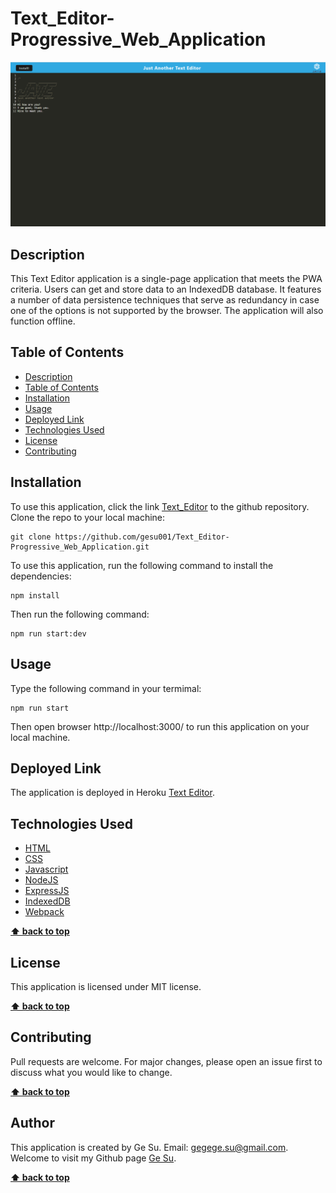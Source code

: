 # Text_Editor-Progressive_Web_Application

![Text Editor ScreenShot](./Main/client/src/images/Text%20Editor%20Screenshot.png)

## Description

This Text Editor application is a single-page application that meets the PWA criteria. Users can get and store data to an IndexedDB database. It features a number of data persistence techniques that serve as redundancy in case one of the options is not supported by the browser. The application will also function offline.

## Table of Contents

- [Description](#description)
- [Table of Contents](#table-of-contents)
- [Installation](#installation)
- [Usage](#usage)
- [Deployed Link](#deployed-link)
- [Technologies Used](#technologies_used)
- [License](#license)
- [Contributing](#contributing)

## Installation

To use this application, click the link [Text_Editor](https://github.com/gesu001/Text_Editor-Progressive_Web_Application) to the github repository. Clone the repo to your local machine:

    git clone https://github.com/gesu001/Text_Editor-Progressive_Web_Application.git

To use this application, run the following command to install the dependencies:

    npm install

Then run the following command:

    npm run start:dev

## Usage

Type the following command in your termimal:

    npm run start

Then open browser http://localhost:3000/ to run this application on your local machine.

## Deployed Link

The application is deployed in Heroku [Text Editor](https://agile-mesa-54538-1f83cc716a32.herokuapp.com/).

## Technologies Used

- [HTML](https://developer.mozilla.org/en-US/docs/Web/HTML)
- [CSS](https://developer.mozilla.org/en-US/docs/Web/CSS)
- [Javascript](https://developer.mozilla.org/en-US/docs/Web/Javascript)
- [NodeJS](https://nodejs.org/en/)
- [ExpressJS](https://expressjs.com/)
- [IndexedDB](https://developer.mozilla.org/en-US/docs/Web/API/IndexedDB_API)
- [Webpack](https://webpack.js.org/)

**[⬆ back to top](#table-of-contents)**

## License

This application is licensed under MIT license.

**[⬆ back to top](#table-of-contents)**

## Contributing

Pull requests are welcome. For major changes, please open an issue first to discuss what you would like to change.

**[⬆ back to top](#table-of-contents)**

## Author

This application is created by Ge Su. Email: gegege.su@gmail.com. Welcome to visit my Github page [Ge Su](https://github.com/gesu001).

**[⬆ back to top](#table-of-contents)**
